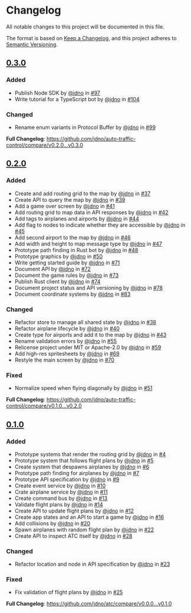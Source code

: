 <!-- markdownlint-disable-file MD013 -->

# Changelog

All notable changes to this project will be documented in this file.

The format is based on [Keep a Changelog](https://keepachangelog.com/en/1.0.0/),
and this project adheres to [Semantic Versioning](https://semver.org/spec/v2.0.0.html).

## [0.3.0](https://github.com/jdno/atc/releases/tag/v0.3.0)

### Added

- Publish Node SDK by [@jdno](https://github.com/jdno) in [#97](https://github.com/jdno/auto-traffic-control/pull/97)
- Write tutorial for a TypeScript bot by [@jdno](https://github.com/jdno) in [#104](https://github.com/jdno/auto-traffic-control/pull/104)

### Changed

- Rename enum variants in Protocol Buffer by [@jdno](https://github.com/jdno) in [#99](https://github.com/jdno/auto-traffic-control/pull/99)

**Full Changelog**: <https://github.com/jdno/auto-traffic-control/compare/v0.2.0...v0.3.0>

## [0.2.0](https://github.com/jdno/atc/releases/tag/v0.2.0)

### Added

- Create and add routing grid to the map by [@jdno](https://github.com/jdno) in [#37](https://github.com/jdno/auto-traffic-control/pull/37)
- Create API to query the map by [@jdno](https://github.com/jdno) in [#39](https://github.com/jdno/auto-traffic-control/pull/39)
- Add a game over screen by [@jdno](https://github.com/jdno) in [#41](https://github.com/jdno/auto-traffic-control/pull/41)
- Add routing grid to map data in API responses by [@jdno](https://github.com/jdno) in [#42](https://github.com/jdno/auto-traffic-control/pull/42)
- Add tags to airplanes and airports by [@jdno](https://github.com/jdno) in [#44](https://github.com/jdno/auto-traffic-control/pull/44)
- Add flag to nodes to indicate whether they are accessible by [@jdno](https://github.com/jdno) in [#45](https://github.com/jdno/auto-traffic-control/pull/45)
- Add second airport to the map by [@jdno](https://github.com/jdno) in [#46](https://github.com/jdno/auto-traffic-control/pull/46)
- Add width and height to map message type by [@jdno](https://github.com/jdno) in [#47](https://github.com/jdno/auto-traffic-control/pull/47)
- Prototype path finding in Rust bot by [@jdno](https://github.com/jdno) in [#48](https://github.com/jdno/auto-traffic-control/pull/48)
- Prototype graphics by [@jdno](https://github.com/jdno) in [#50](https://github.com/jdno/auto-traffic-control/pull/50)
- Write getting started guide by [@jdno](https://github.com/jdno) in [#71](https://github.com/jdno/auto-traffic-control/pull/71)
- Document API by [@jdno](https://github.com/jdno) in [#72](https://github.com/jdno/auto-traffic-control/pull/72)
- Document the game rules by [@jdno](https://github.com/jdno) in [#73](https://github.com/jdno/auto-traffic-control/pull/73)
- Publish Rust client by [@jdno](https://github.com/jdno) in [#74](https://github.com/jdno/auto-traffic-control/pull/74)
- Document project status and API versioning by [@jdno](https://github.com/jdno) in [#78](https://github.com/jdno/auto-traffic-control/pull/78)
- Document coordinate systems by [@jdno](https://github.com/jdno) in [#83](https://github.com/jdno/auto-traffic-control/pull/83)

### Changed

- Refactor store to manage all shared state by [@jdno](https://github.com/jdno) in [#38](https://github.com/jdno/auto-traffic-control/pull/38)
- Refactor airplane lifecycle by [@jdno](https://github.com/jdno) in [#40](https://github.com/jdno/auto-traffic-control/pull/40)
- Create type for airports and add it to the map by [@jdno](https://github.com/jdno) in [#43](https://github.com/jdno/auto-traffic-control/pull/43)
- Rename validation errors by [@jdno](https://github.com/jdno) in [#55](https://github.com/jdno/auto-traffic-control/pull/55)
- Relicense project under MIT or Apache-2.0 by [@jdno](https://github.com/jdno) in [#59](https://github.com/jdno/auto-traffic-control/pull/59)
- Add high-res spritesheets by [@jdno](https://github.com/jdno) in [#69](https://github.com/jdno/auto-traffic-control/pull/69)
- Restyle the main screen by [@jdno](https://github.com/jdno) in [#70](https://github.com/jdno/auto-traffic-control/pull/70)

### Fixed

- Normalize speed when flying diagonally by [@jdno](https://github.com/jdno) in [#51](https://github.com/jdno/auto-traffic-control/pull/51)

**Full Changelog**: <https://github.com/jdno/auto-traffic-control/compare/v0.1.0...v0.2.0>

## [0.1.0](https://github.com/jdno/atc/releases/tag/v0.1.0)

### Added

- Prototype systems that render the routing grid by [@jdno](https://github.com/jdno) in [#4](https://github.com/jdno/atc/pull/4)
- Prototype system that follows flight plans by [@jdno](https://github.com/jdno) in [#5](https://github.com/jdno/atc/pull/5)
- Create system that despawns airplanes by [@jdno](https://github.com/jdno) in [#6](https://github.com/jdno/atc/pull/6)
- Prototype path finding for airplanes by [@jdno](https://github.com/jdno) in [#7](https://github.com/jdno/atc/pull/7)
- Prototype API specification by [@jdno](https://github.com/jdno) in [#9](https://github.com/jdno/atc/pull/9)
- Create event service by [@jdno](https://github.com/jdno) in [#10](https://github.com/jdno/atc/pull/10)
- Crate airplane service by [@jdno](https://github.com/jdno) in [#11](https://github.com/jdno/atc/pull/11)
- Create command bus by [@jdno](https://github.com/jdno) in [#13](https://github.com/jdno/atc/pull/13)
- Validate flight plans by [@jdno](https://github.com/jdno) in [#14](https://github.com/jdno/atc/pull/14)
- Create API to update flight plans by [@jdno](https://github.com/jdno) in [#12](https://github.com/jdno/atc/pull/12)
- Create app states and an API to start a game by [@jdno](https://github.com/jdno) in [#16](https://github.com/jdno/atc/pull/16)
- Add collisions by [@jdno](https://github.com/jdno) in [#20](https://github.com/jdno/atc/pull/20)
- Spawn airplanes with random flight plan by [@jdno](https://github.com/jdno) in [#22](https://github.com/jdno/atc/pull/22)
- Create API to inspect ATC itself by [@jdno](https://github.com/jdno) in [#28](https://github.com/jdno/atc/pull/28)

### Changed

- Refactor location and node in API specification by [@jdno](https://github.com/jdno) in [#23](https://github.com/jdno/atc/pull/23)

### Fixed

- Fix validation of flight plans by [@jdno](https://github.com/jdno) in [#25](https://github.com/jdno/atc/pull/25)

**Full Changelog**: <https://github.com/jdno/atc/compare/v0.0.0...v0.1.0>

